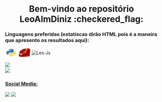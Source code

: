 <h1 align="center">Bem-vindo ao repositório LeoAlmDiniz :checkered_flag:</h1>

<div>
  <!-- <img src="https://github.com/Alexandrehideki13/Alexandrehideki13/blob/main/octocat.png" alt="Meu OctoCat" align="right" height="415"  width: "415px"/> -->
  <div style="display: inline_block">
    <h3>Linguagens preferidas (estatíscas dirão HTML pois é a maneira que apresento os resultados aqui):</h3>
    <img align="center" alt="Leo-Python" height="30" width="40" src="https://github.com/devicons/devicon/blob/master/icons/python/python-original.svg">
    <img align="center" alt="Leo-Java" height="30" width="40" src="https://github.com/devicons/devicon/blob/master/icons/ruby/ruby-original.svg">
    <img align="center" alt="Leo-Js" height="30" width="40" src="https://raw.githubusercontent.com/devicons/devicon/master/icons/javascript/csharp-original.svg">
  </div>
  <br>
  <div>
    <div style:"display: flex; flex-direction: column">
      <a href="https://github.com/LeoAlmDiniz">
      <div><img height="160em" src="https://github-readme-stats.vercel.app/api?username=LeoAlmDiniz&show_icons=true&theme=midnight&include_all_commits=true&count_private=true"/></div>
      <div><img height="160em" src="https://github-readme-stats.vercel.app/api/top-langs/?username=LeoAlmDiniz&layout=compact&langs_count=8&theme=midnight"/></div>
    </div>
  </div>
  <div>
    <h3>Social Media:</h3>
    <a href = "mailto: leonardo.diniz49@gmail.com@gmail.com"><img src="https://img.shields.io/badge/-Gmail-%23EA4335?style=for-the-badge&logo=gmail&logoColor=white" target="_blank" margin-right="10px"></a>
    <a href="https://www.linkedin.com/in/leonardo-diniz-52479186//" target="_blank"><img src="https://img.shields.io/badge/-LinkedIn-%230077B5?style=for-the-badge&logo=linkedin&logoColor=white" target="_blank"></a>
  </div>
</div>
